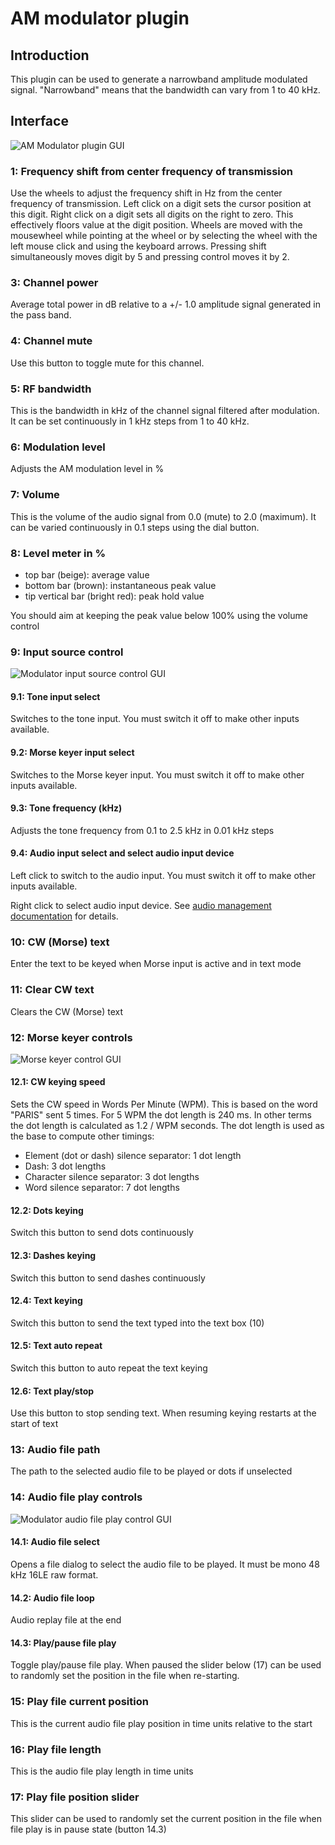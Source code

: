<h1>AM modulator plugin</h1>

<h2>Introduction</h2>

This plugin can be used to generate a narrowband amplitude modulated signal. "Narrowband" means that the bandwidth can vary from 1 to 40 kHz.

<h2>Interface</h2>

![AM Modulator plugin GUI](../../../doc/img/AMMod_plugin.png)

<h3>1: Frequency shift from center frequency of transmission</h3>

Use the wheels to adjust the frequency shift in Hz from the center frequency of transmission. Left click on a digit sets the cursor position at this digit. Right click on a digit sets all digits on the right to zero. This effectively floors value at the digit position. Wheels are moved with the mousewheel while pointing at the wheel or by selecting the wheel with the left mouse click and using the keyboard arrows. Pressing shift simultaneously moves digit by 5 and pressing control moves it by 2.

<h3>3: Channel power</h3>

Average total power in dB relative to a +/- 1.0 amplitude signal generated in the pass band.

<h3>4: Channel mute</h3>

Use this button to toggle mute for this channel.

<h3>5: RF bandwidth</h3>

This is the bandwidth in kHz of the channel signal filtered after modulation. It can be set continuously in 1 kHz steps from 1 to 40 kHz.

<h3>6: Modulation level</h3>

Adjusts the AM modulation level in %

<h3>7: Volume</h3>

This is the volume of the audio signal from 0.0 (mute) to 2.0 (maximum). It can be varied continuously in 0.1 steps using the dial button.

<h3>8: Level meter in %</h3>

  - top bar (beige): average value
  - bottom bar (brown): instantaneous peak value
  - tip vertical bar (bright red): peak hold value

You should aim at keeping the peak value below 100% using the volume control

<h3>9: Input source control</h3>

![Modulator input source control GUI](../../../doc/img/ModControls.png)

<h4>9.1: Tone input select</h4>

Switches to the tone input. You must switch it off to make other inputs available.

<h4>9.2: Morse keyer input select</h4>

Switches to the Morse keyer input. You must switch it off to make other inputs available.

<h4>9.3: Tone frequency (kHz)</h4>

Adjusts the tone frequency from 0.1 to 2.5 kHz in 0.01 kHz steps

<h4>9.4: Audio input select and select audio input device</h4>

Left click to switch to the audio input. You must switch it off to make other inputs available.

Right click to select audio input device. See [audio management documentation](../../../sdrgui/audio.md) for details.

<h3>10: CW (Morse) text</h3>

Enter the text to be keyed when Morse input is active and in text mode

<h3>11: Clear CW text</h3>

Clears the CW (Morse) text

<h3>12: Morse keyer controls</h3>

![Morse keyer control GUI](../../../doc/img/ModCWControls.png)

<h4>12.1: CW keying speed</h4>

Sets the CW speed in Words Per Minute (WPM). This is based on the word "PARIS" sent 5 times. For 5 WPM the dot length is 240 ms. In other terms the dot length is calculated as 1.2 / WPM seconds. The dot length is used as the base to compute other timings:

  - Element (dot or dash) silence separator: 1 dot length
  - Dash: 3 dot lengths
  - Character silence separator: 3 dot lengths
  - Word silence separator: 7 dot lengths
  
<h4>12.2: Dots keying</h4>

Switch this button to send dots continuously

<h4>12.3: Dashes keying</h4>

Switch this button to send dashes continuously

<h4>12.4: Text keying</h4>

Switch this button to send the text typed into the text box (10)

<h4>12.5: Text auto repeat</h4>

Switch this button to auto repeat the text keying

<h4>12.6: Text play/stop</h4>

Use this button to stop sending text. When resuming keying restarts at the start of text

<h3>13: Audio file path</h3>

The path to the selected audio file to be played or dots if unselected

<h3>14: Audio file play controls</h3>

![Modulator audio file play control GUI](../../../doc/img/ModFileControls.png)

<h4>14.1: Audio file select</h4>

Opens a file dialog to select the audio file to be played. It must be mono 48 kHz 16LE raw format.

<h4>14.2: Audio file loop</h4>

Audio replay file at the end

<h4>14.3: Play/pause file play</h4>

Toggle play/pause file play. When paused the slider below (17) can be used to randomly set the position in the file when re-starting.

<h3>15: Play file current position</h3>

This is the current audio file play position in time units relative to the start

<h3>16: Play file length</h3>

This is the audio file play length in time units

<h3>17: Play file position slider</h3>

This slider can be used to randomly set the current position in the file when file play is in pause state (button 14.3)
